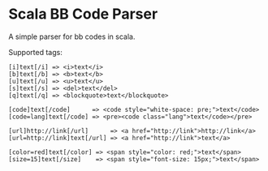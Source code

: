 Scala BB Code Parser
====================

A simple parser for bb codes in scala.

Supported tags:

    [i]text[/i] => <i>text</i> 
    [b]text[/b] => <b>text</b> 
    [u]text[/u] => <u>text</u> 
    [s]text[/s] => <del>text</del> 
    [q]text[/q] => <blockquote>text</blockquote>

    [code]text[/code]      => <code style="white-space: pre;">text</code>
    [code=lang]text[/code] => <pre><code class="lang">text</code></pre>

    [url]http://link[/url]      => <a href="http://link">http://link</a>
    [url=http://link]text[/url] => <a href="http://link">text</a>

    [color=red]text[/color] => <span style="color: red;">text</span>
    [size=15]text[/size]    => <span style="font-size: 15px;">text</span>


